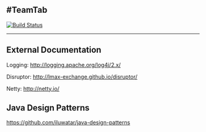 #TeamTab
-----------------------------------------

[![Build Status](https://travis-ci.org/Requinard/TeamTab.svg?branch=master)](https://travis-ci.org/Requinard/TeamTab)

--------------------------

## External Documentation

Logging:
http://logging.apache.org/log4j/2.x/

Disruptor:
http://lmax-exchange.github.io/disruptor/

Netty:
http://netty.io/

## Java Design Patterns

https://github.com/iluwatar/java-design-patterns